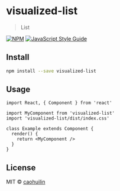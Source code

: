 # visualized-list

> List

[![NPM](https://img.shields.io/npm/v/visualized-list.svg)](https://www.npmjs.com/package/visualized-list) [![JavaScript Style Guide](https://img.shields.io/badge/code_style-standard-brightgreen.svg)](https://standardjs.com)

## Install

```bash
npm install --save visualized-list
```

## Usage

```tsx
import React, { Component } from 'react'

import MyComponent from 'visualized-list'
import 'visualized-list/dist/index.css'

class Example extends Component {
  render() {
    return <MyComponent />
  }
}
```

## License

MIT © [caohuilin](https://github.com/caohuilin)
